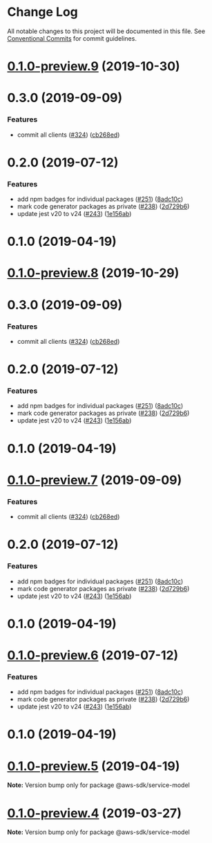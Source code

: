# Change Log

All notable changes to this project will be documented in this file.
See [Conventional Commits](https://conventionalcommits.org) for commit guidelines.

# [0.1.0-preview.9](https://github.com/aws/aws-sdk-js-v3/compare/@aws-sdk/service-model@0.1.0-preview.4...@aws-sdk/service-model@0.1.0-preview.9) (2019-10-30)



# 0.3.0 (2019-09-09)


### Features

* commit all clients ([#324](https://github.com/aws/aws-sdk-js-v3/issues/324)) ([cb268ed](https://github.com/aws/aws-sdk-js-v3/commit/cb268ed))



# 0.2.0 (2019-07-12)


### Features

* add npm badges for individual packages ([#251](https://github.com/aws/aws-sdk-js-v3/issues/251)) ([8adc10c](https://github.com/aws/aws-sdk-js-v3/commit/8adc10c))
* mark code generator packages as private ([#238](https://github.com/aws/aws-sdk-js-v3/issues/238)) ([2d729b6](https://github.com/aws/aws-sdk-js-v3/commit/2d729b6))
* update jest v20 to v24 ([#243](https://github.com/aws/aws-sdk-js-v3/issues/243)) ([1e156ab](https://github.com/aws/aws-sdk-js-v3/commit/1e156ab))



# 0.1.0 (2019-04-19)





# [0.1.0-preview.8](https://github.com/aws/aws-sdk-js-v3/compare/@aws-sdk/service-model@0.1.0-preview.4...@aws-sdk/service-model@0.1.0-preview.8) (2019-10-29)



# 0.3.0 (2019-09-09)


### Features

* commit all clients ([#324](https://github.com/aws/aws-sdk-js-v3/issues/324)) ([cb268ed](https://github.com/aws/aws-sdk-js-v3/commit/cb268ed))



# 0.2.0 (2019-07-12)


### Features

* add npm badges for individual packages ([#251](https://github.com/aws/aws-sdk-js-v3/issues/251)) ([8adc10c](https://github.com/aws/aws-sdk-js-v3/commit/8adc10c))
* mark code generator packages as private ([#238](https://github.com/aws/aws-sdk-js-v3/issues/238)) ([2d729b6](https://github.com/aws/aws-sdk-js-v3/commit/2d729b6))
* update jest v20 to v24 ([#243](https://github.com/aws/aws-sdk-js-v3/issues/243)) ([1e156ab](https://github.com/aws/aws-sdk-js-v3/commit/1e156ab))



# 0.1.0 (2019-04-19)





# [0.1.0-preview.7](https://github.com/aws/aws-sdk-js-v3/compare/@aws-sdk/service-model@0.1.0-preview.4...@aws-sdk/service-model@0.1.0-preview.7) (2019-09-09)


### Features

* commit all clients ([#324](https://github.com/aws/aws-sdk-js-v3/issues/324)) ([cb268ed](https://github.com/aws/aws-sdk-js-v3/commit/cb268ed))



# 0.2.0 (2019-07-12)


### Features

* add npm badges for individual packages ([#251](https://github.com/aws/aws-sdk-js-v3/issues/251)) ([8adc10c](https://github.com/aws/aws-sdk-js-v3/commit/8adc10c))
* mark code generator packages as private ([#238](https://github.com/aws/aws-sdk-js-v3/issues/238)) ([2d729b6](https://github.com/aws/aws-sdk-js-v3/commit/2d729b6))
* update jest v20 to v24 ([#243](https://github.com/aws/aws-sdk-js-v3/issues/243)) ([1e156ab](https://github.com/aws/aws-sdk-js-v3/commit/1e156ab))



# 0.1.0 (2019-04-19)





# [0.1.0-preview.6](https://github.com/aws/aws-sdk-js-v3/compare/@aws-sdk/service-model@0.1.0-preview.4...@aws-sdk/service-model@0.1.0-preview.6) (2019-07-12)


### Features

* add npm badges for individual packages ([#251](https://github.com/aws/aws-sdk-js-v3/issues/251)) ([8adc10c](https://github.com/aws/aws-sdk-js-v3/commit/8adc10c))
* mark code generator packages as private ([#238](https://github.com/aws/aws-sdk-js-v3/issues/238)) ([2d729b6](https://github.com/aws/aws-sdk-js-v3/commit/2d729b6))
* update jest v20 to v24 ([#243](https://github.com/aws/aws-sdk-js-v3/issues/243)) ([1e156ab](https://github.com/aws/aws-sdk-js-v3/commit/1e156ab))



# 0.1.0 (2019-04-19)





# [0.1.0-preview.5](https://github.com/aws/aws-sdk-js-v3/compare/@aws-sdk/service-model@0.1.0-preview.4...@aws-sdk/service-model@0.1.0-preview.5) (2019-04-19)

**Note:** Version bump only for package @aws-sdk/service-model

# [0.1.0-preview.4](https://github.com/aws/aws-sdk-js-v3/compare/@aws-sdk/service-model@0.1.0-preview.3...@aws-sdk/service-model@0.1.0-preview.4) (2019-03-27)

**Note:** Version bump only for package @aws-sdk/service-model
